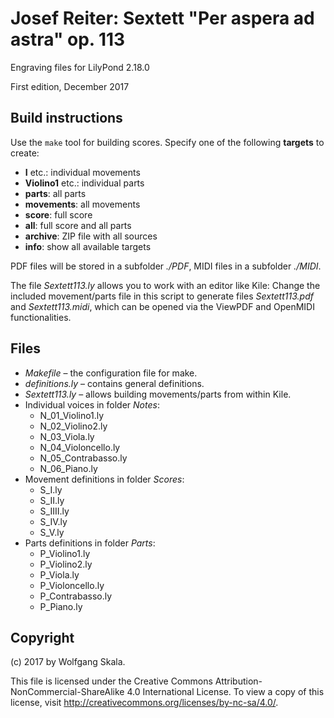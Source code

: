 # Josef Reiter: Sextett "Per aspera ad astra" op. 113

Engraving files for LilyPond 2.18.0

First edition, December 2017


## Build instructions

Use the `make` tool for building scores. Specify one of the following **targets** to create:

* **I** etc.: individual movements
* **Violino1** etc.: individual parts
* **parts**: all parts
* **movements**: all movements
* **score**: full score
* **all**: full score and all parts
* **archive**: ZIP file with all sources
* **info**: show all available targets

PDF files will be stored in a subfolder *./PDF*, MIDI files in a subfolder *./MIDI*.

The file *Sextett113.ly* allows you to work with an editor like Kile: Change the included movement/parts file in this script to generate files *Sextett113.pdf* and *Sextett113.midi*, which can be opened via the ViewPDF and OpenMIDI functionalities.


## Files

* *Makefile* – the configuration file for make.
* *definitions.ly* – contains general definitions.
* *Sextett113.ly* – allows building movements/parts from within Kile.
* Individual voices in folder *Notes*:
    * N_01_Violino1.ly
    * N_02_Violino2.ly
    * N_03_Viola.ly
    * N_04_Violoncello.ly
    * N_05_Contrabasso.ly
    * N_06_Piano.ly
* Movement definitions in folder *Scores*:
    * S_I.ly
    * S_II.ly
    * S_IIII.ly
    * S_IV.ly
    * S_V.ly
* Parts definitions in folder *Parts*:
    * P_Violino1.ly
    * P_Violino2.ly
    * P_Viola.ly
    * P_Violoncello.ly
    * P_Contrabasso.ly
    * P_Piano.ly


## Copyright

(c) 2017 by Wolfgang Skala.

This file is licensed under the Creative Commons Attribution-NonCommercial-ShareAlike 4.0 International License.
To view a copy of this license, visit http://creativecommons.org/licenses/by-nc-sa/4.0/.
